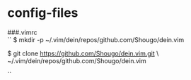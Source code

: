 # config-files

###.vimrc  
``
$ mkdir -p ~/.vim/dein/repos/github.com/Shougo/dein.vim    

$ git clone https://github.com/Shougo/dein.vim.git \    
    ~/.vim/dein/repos/github.com/Shougo/dein.vim

``
